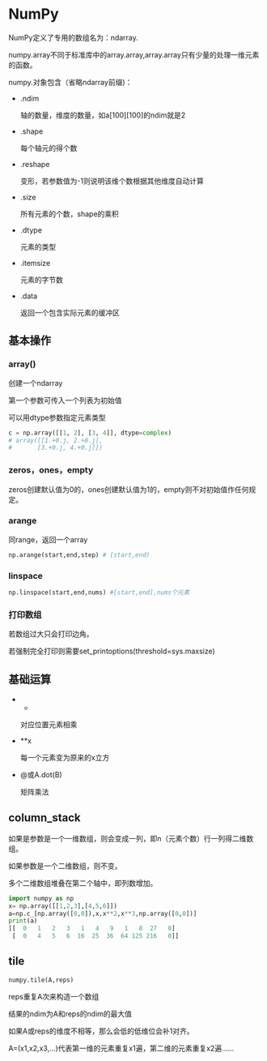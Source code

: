 # NumPy

NumPy定义了专用的数组名为：ndarray.

numpy.array不同于标准库中的array.array,array.array只有少量的处理一维元素的函数。

numpy.对象包含（省略ndarray前缀)：

- .ndim

  轴的数量，维度的数量，如a\[100]\[100]的ndim就是2

- .shape

  每个轴元的得个数

- .reshape

  变形，若参数值为-1则说明该维个数根据其他维度自动计算

- .size

  所有元素的个数，shape的乘积

- .dtype

  元素的类型

- .itemsize

  元素的字节数

- .data

  返回一个包含实际元素的缓冲区

## 基本操作

### array()

创建一个ndarray

第一个参数可传入一个列表为初始值

可以用dtype参数指定元素类型

```python
c = np.array([[1, 2], [3, 4]], dtype=complex)
# array([[1.+0.j, 2.+0.j],
#       [3.+0.j, 4.+0.j]])
```

### zeros，ones，empty

zeros创建默认值为0的，ones创建默认值为1的，empty则不对初始值作任何规定。

### arange

同range，返回一个array

```python
np.arange(start,end,step) # [start,end)
```

### linspace

```python
np.linspace(start,end,nums) #[start,end],nums个元素
```

### 打印数组

若数组过大只会打印边角。

若强制完全打印则需要set_printoptions(threshold=sys.maxsize)

## 基础运算

- *

  对应位置元素相乘

- **x

  每一个元素变为原来的x立方

- @或A.dot(B)

  矩阵乘法

## column_stack

如果是参数是一个一维数组，则会变成一列，即n（元素个数）行一列得二维数组。

如果参数是一个二维数组，则不变。

多个二维数组堆叠在第二个轴中，即列数增加。

```python
import numpy as np
x= np.array([[1,2,3],[4,5,6]])
a=np.c_[np.array([0,0]),x,x**2,x**3,np.array([0,0])]
print(a)
[[  0   1   2   3   1   4   9   1   8  27   0]
 [  0   4   5   6  16  25  36  64 125 216   0]]
```

## tile

```python
numpy.tile(A,reps)
```

reps重复A次来构造一个数组

结果的ndim为A和reps的ndim的最大值

如果A或reps的维度不相等，那么会低的低维位会补1对齐。

A=(x1,x2,x3,...)代表第一维的元素重复x1遍，第二维的元素重复x2遍......




